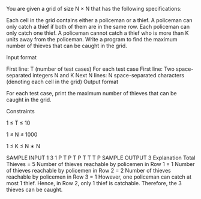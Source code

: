 You are given a grid of size 
N
×
N
 that has the following specifications:

Each cell in the grid contains either a policeman or a thief.
A policeman can only catch a thief if both of them are in the same row.
Each policeman can only catch one thief.
A policeman cannot catch a thief who is more than K units away from the policeman.
Write a program to find the maximum number of thieves that can be caught in the grid.

Input format

First line: T (number of test cases)
For each test case
First line: Two space-separated integers N and K
Next N lines: N space-separated characters (denoting each cell in the grid)
Output format

For each test case, print the maximum number of thieves that can be caught in the grid.

Constraints


1
≤
T
≤
10


1
≤
N
≤
1000


1
≤
K
≤
N
∗
N

SAMPLE INPUT 
1
3 1
P T P
T P T
T T P
SAMPLE OUTPUT 
3
Explanation
Total Thieves = 5
Number of thieves reachable by policemen in Row 1 = 1
Number of thieves reachable by policemen in Row 2 = 2
Number of thieves reachable by policemen in Row 3 = 1
However, one policeman can catch at most 1 thief. Hence, in Row 2, only 1 thief is catchable.
Therefore, the 3 thieves can be caught.